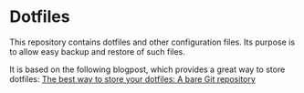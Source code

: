# Dotfiles
This repository contains dotfiles and other configuration files. Its purpose is to allow easy backup and restore of such files.

It is based on the following blogpost, which provides a great way to store dotfiles: [The best way to store your dotfiles: A bare Git repository](https://www.atlassian.com/git/tutorials/dotfiles)